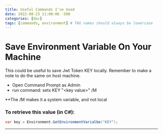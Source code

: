 ```yaml
---
title: Useful Commands I've Used
date: 2022-08-23 11:00:00 -500  
categories: [doc]
tags: [commands, environment] # TAG names should always be lowercase
---
```


# Save Environment Variable On Your Machine
 This could be useful to save Jwt Token KEY locally. Remember to make a note to do the same on host machine.

- Open Command Prompt as Admin
- run command: setx KEY "\<key value>" /M

**The /M makes it a system variable, and not local

### To retrieve this value (in C#):

```c#
var key = Environment.GetEnvironmentVarialbe("KEY");
```

---

